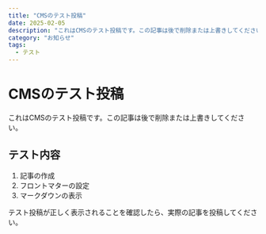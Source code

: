 ```yaml
---
title: "CMSのテスト投稿"
date: 2025-02-05
description: "これはCMSのテスト投稿です。この記事は後で削除または上書きしてください。"
category: "お知らせ"
tags:
  - テスト
---
```


# CMSのテスト投稿

これはCMSのテスト投稿です。この記事は後で削除または上書きしてください。

## テスト内容

1. 記事の作成
2. フロントマターの設定
3. マークダウンの表示

テスト投稿が正しく表示されることを確認したら、実際の記事を投稿してください。